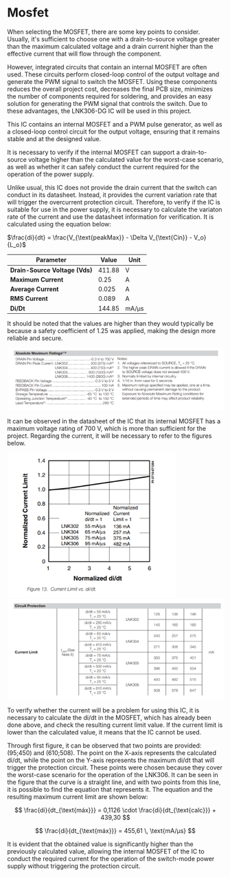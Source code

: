 # Mosfet

When selecting the MOSFET, there are some key points to consider. Usually, it's sufficient to choose one with a drain-to-source voltage greater than the maximum calculated voltage and a drain current higher than the effective current that will flow through the component.

However, integrated circuits that contain an internal MOSFET are often used. These circuits perform closed-loop control of the output voltage and generate the PWM signal to switch the MOSFET. Using these components reduces the overall project cost, decreases the final PCB size, minimizes the number of components required for soldering, and provides an easy solution for generating the PWM signal that controls the switch. Due to these advantages, the LNK306-DG IC will be used in this project.

This IC contains an internal MOSFET and a PWM pulse generator, as well as a closed-loop control circuit for the output voltage, ensuring that it remains stable and at the designed value.

It is necessary to verify if the internal MOSFET can support a drain-to-source voltage higher than the calculated value for the worst-case scenario, as well as whether it can safely conduct the current required for the operation of the power supply.

Unlike usual, this IC does not provide the drain current that the switch can conduct in its datasheet. Instead, it provides the current variation rate that will trigger the overcurrent protection circuit. Therefore, to verify if the IC is suitable for use in the power supply, it is necessary to calculate the variaton rate of the current and use the datasheet information for verification. It is calculated using the equation below:


$\frac{di}{dt} = \frac{V_{\text{peakMax}} - \Delta V_{\text{Cin}} - V_o}{L_o}$

| **Parameter**             | **Value**   | **Unit**         |
|---------------------------|-------------|------------------|
| **Drain-Source Voltage (Vds)** | 411.88     | V                |
| **Maximum Current**        | 0.25       | A                |
| **Average Current**        | 0.025      | A                |
| **RMS Current**            | 0.089      | A                |
| **Di/Dt**                  | 144.85     | mA/µs            |


It should be noted that the values are higher than they would typically be because a safety coefficient of 1.25 was applied, making the design more reliable and secure.

![Absolute Max Ratings](/images/components/Mosfet/AbsoluteMaxRatings.png)

It can be observed in the datasheet of the IC that its internal MOSFET has a maximum voltage rating of 700 V, which is more than sufficient for the project. Regarding the current, it will be necessary to refer to the figures below.

![Normalized Current Limit](/images/components/Mosfet/NormalizedCurrentLimit.png)
![Circuit Protection](/images/components/Mosfet/CircuitProtection.png)

To verify whether the current will be a problem for using this IC, it is necessary to calculate the di/dt in the MOSFET, which has already been done above, and check the resulting current limit value. If the current limit is lower than the calculated value, it means that the IC cannot be used.

Through first figure, it can be observed that two points are provided: (95;450) and (610;508). The point on the X-axis represents the calculated di/dt, while the point on the Y-axis represents the maximum di/dt that will trigger the protection circuit. These points were chosen because they cover the worst-case scenario for the operation of the LNK306. It can be seen in the figure that the curve is a straight line, and with two points from this line, it is possible to find the equation that represents it. The equation and the resulting maximum current limit are shown below:

$$
\frac{di}{dt_{\text{máx}}} = 0,1126 \cdot \frac{di}{dt_{\text{calc}}} + 439,30
$$

$$
\frac{di}{dt_{\text{máx}}} = 455,61 \, \text{mA/μs}
$$


It is evident that the obtained value is significantly higher than the previously calculated value, allowing the internal MOSFET of the IC to conduct the required current for the operation of the switch-mode power supply without triggering the protection circuit.